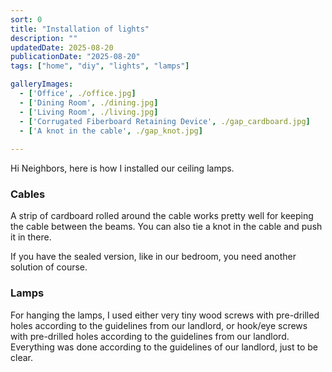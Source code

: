 ```yaml
---
sort: 0
title: "Installation of lights"
description: ""
updatedDate: 2025-08-20
publicationDate: "2025-08-20"
tags: ["home", "diy", "lights", "lamps"]

galleryImages:
  - ['Office', ./office.jpg]
  - ['Dining Room', ./dining.jpg]
  - ['Living Room', ./living.jpg]
  - ['Corrugated Fiberboard Retaining Device', ./gap_cardboard.jpg]
  - ['A knot in the cable', ./gap_knot.jpg]
  
---
```

Hi Neighbors, here is how I installed our ceiling lamps.

### Cables

A strip of cardboard rolled around the cable works pretty well for keeping the cable between the beams. You can also tie a knot in the cable and push it in there.

If you have the sealed version, like in our bedroom, you need another solution of course.

### Lamps

For hanging the lamps, I used either very tiny wood screws with pre-drilled holes according to the guidelines from our landlord, or hook/eye screws with pre-drilled holes according to the guidelines from our landlord. Everything was done according to the guidelines of our landlord, just to be clear.